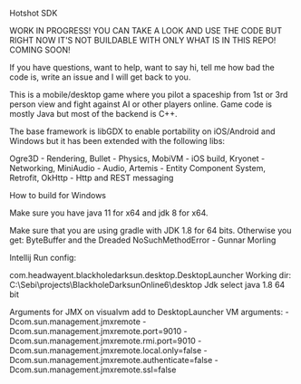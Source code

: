 Hotshot SDK

WORK IN PROGRESS!
YOU CAN TAKE A LOOK AND USE THE CODE BUT RIGHT NOW IT'S NOT BUILDABLE WITH ONLY WHAT IS IN THIS REPO!
COMING SOON!

If you have questions, want to help, want to say hi, tell me how bad the code is, write an issue and I will get back to you.

This is a mobile/desktop game where you pilot a spaceship from 1st or 3rd person view and fight against AI or other players online.
Game code is mostly Java but most of the backend is C++.

The base framework is libGDX to enable portability on iOS/Android and Windows but it has been extended with the following libs:

Ogre3D - Rendering, 
Bullet - Physics,
MobiVM - iOS build, 
Kryonet - Networking,
MiniAudio - Audio,
Artemis - Entity Component System,
Retrofit, OkHttp - Http and REST messaging

How to build for Windows

Make sure you have java 11 for x64 and jdk 8 for x64.

Make sure that you are using gradle with JDK 1.8 for 64 bits. Otherwise you get:
ByteBuffer and the Dreaded NoSuchMethodError - Gunnar Morling

Intellij Run config:

com.headwayent.blackholedarksun.desktop.DesktopLauncher
Working dir: C:\Sebi\projects\BlackholeDarksunOnline6\desktop
Jdk select java 1.8 64 bit

Arguments for JMX on visualvm add to DesktopLauncher VM arguments:
-Dcom.sun.management.jmxremote
-Dcom.sun.management.jmxremote.port=9010
-Dcom.sun.management.jmxremote.rmi.port=9010
-Dcom.sun.management.jmxremote.local.only=false
-Dcom.sun.management.jmxremote.authenticate=false
-Dcom.sun.management.jmxremote.ssl=false

